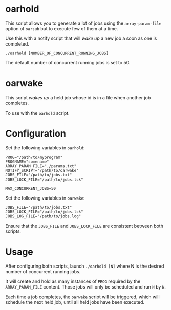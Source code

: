 oarhold
========

This script allows you to generate a lot of jobs using the `array-param-file`
option of `oarsub` but to execute few of them at a time.

Use this with a notify script that will *wake up* a new job a soon as one
is completed.

	./oarhold [NUMBER_OF_CONCURRENT_RUNNING_JOBS]

The default number of concurrent running jobs is set to 50.

oarwake
=======

This script *wakes up* a held job whose id is in a file when another job
completes.

To use with the `oarhold` script.

Configuration
=============

Set the following variables in `oarhold`:

	PROG="/path/to/myprogram"
	PROGNAME="somename"
	ARRAY_PARAM_FILE="./params.txt"
	NOTIFY_SCRIPT="/path/to/oarwake"
	JOBS_FILE="/path/to/jobs.txt"
	JOBS_LOCK_FILE="/path/to/jobs.lck"

	MAX_CONCURRENT_JOBS=50

Set the following variables in `oarwake`:

	JOBS_FILE="/path/to/jobs.txt"
	JOBS_LOCK_FILE="/path/to/jobs.lck"
	JOBS_LOG_FILE="/path/to/jobs.log"

Ensure that the `JOBS_FILE` and `JOBS_LOCK_FILE` are consistent between both scripts.

Usage
=====

After configuring both scripts, launch `./oarhold [N]` where N is the desired
number of concurrent running jobs.

It will create and hold as many instances of `PROG` required by the
`ARRAY_PARAM_FILE` content. Those jobs will only be scheduled and run `N` by `N`.

Each time a job completes, the `oarwake` script will be triggered, which will
schedule the next held job, until all held jobs have been executed.